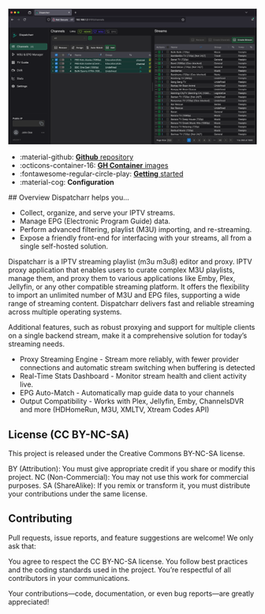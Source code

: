 
<p align="center">
  <a href="https://dispatcharr.github.io/Dispatcharr-Docs/getting-started/">
    <img src="assets/dispatcharr_ui_beta.png" alt="Dispatcharr UI">
  </a>
</p>
<div class="grid cards" markdown>

- :material-github: [__Github__ repository](https://github.com/Dispatcharr/Dispatcharr)
- :octicons-container-16: [__GH Container__ images](https://github.com/Dispatcharr/Dispatcharr/pkgs/container/dispatcharr)
- :fontawesome-regular-circle-play: [__Getting__ started](installation.md)
- :material-cog: __Configuration__


</div>
## Overview
Dispatcharr helps you...

- Collect, organize, and serve your IPTV streams.
- Manage EPG (Electronic Program Guide) data.
- Perform advanced filtering, playlist (M3U) importing, and re-streaming.
- Expose a friendly front-end for interfacing with your streams, all from a single self-hosted solution.

Dispatcharr is a IPTV streaming playlist (m3u m3u8) editor and proxy. IPTV proxy application that enables users to curate complex M3U playlists, manage them, and proxy them to various applications like Emby, Plex, Jellyfin, or any other compatible streaming platform. It offers the flexibility to import an unlimited number of M3U and EPG files, supporting a wide range of streaming content. Dispatcharr delivers fast and reliable streaming across multiple operating systems. 

Additional features, such as robust proxying and support for multiple clients on a single backend stream, make it a comprehensive solution for today’s streaming needs. 

  - Proxy Streaming Engine - Stream more reliably, with fewer provider connections and automatic stream switching when buffering is detected
  - Real-Time Stats Dashboard - Monitor stream health and client activity live. 
  - EPG Auto-Match - Automatically map guide data to your channels 
  - Output Compatibility - Works with Plex, Jellyfin, Emby, ChannelsDVR and more (HDHomeRun, M3U, XMLTV, Xtream Codes API)

## License (CC BY-NC-SA)

This project is released under the Creative Commons BY-NC-SA license.

BY (Attribution): You must give appropriate credit if you share or modify this project.
NC (Non-Commercial): You may not use this work for commercial purposes.
SA (ShareAlike): If you remix or transform it, you must distribute your contributions under the same license.

## Contributing
Pull requests, issue reports, and feature suggestions are welcome! We only ask that:

You agree to respect the CC BY-NC-SA license.
You follow best practices and the coding standards used in the project.
You’re respectful of all contributors in your communications.

Your contributions—code, documentation, or even bug reports—are greatly appreciated!
